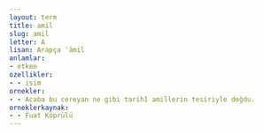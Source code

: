 ```yaml
---
layout: term
title: amil
slug: amil
letter: A
lisan: Arapça ʿāmil
anlamlar:
- etken
ozellikler:
- - isim
ornekler:
- - Acaba bu cereyan ne gibi tarihî amillerin tesiriyle doğdu.
orneklerkaynak:
- - Fuat Köprülü
---
```


